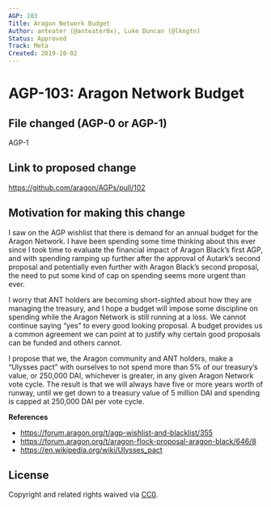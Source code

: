 ```yaml
---
AGP: 103
Title: Aragon Network Budget
Author: anteater (@anteater0x), Luke Duncan (@lkngtn)
Status: Approved
Track: Meta
Created: 2019-10-02
---
```


# AGP-103: Aragon Network Budget

## File changed (AGP-0 or AGP-1)

AGP-1

## Link to proposed change

https://github.com/aragon/AGPs/pull/102

## Motivation for making this change

I saw on the AGP wishlist that there is demand for an annual budget for the Aragon Network. I have been spending some time thinking about this ever since I took time to evaluate the financial impact of Aragon Black’s first AGP, and with spending ramping up further after the approval of Autark’s second proposal and potentially even further with Aragon Black’s second proposal, the need to put some kind of cap on spending seems more urgent than ever.

I worry that ANT holders are becoming short-sighted about how they are managing the treasury, and I hope a budget will impose some discipline on spending while the Aragon Network is still running at a loss. We cannot continue saying “yes” to every good looking proposal. A budget provides us a common agreement we can point at to justify why certain good proposals can be funded and others cannot.

I propose that we, the Aragon community and ANT holders, make a “Ulysses pact” with ourselves to not spend more than 5% of our treasury’s value, or 250,000 DAI, whichever is greater, in any given Aragon Network vote cycle. The result is that we will always have five or more years worth of runway, until we get down to a treasury value of 5 million DAI and spending is capped at 250,000 DAI per vote cycle.

**References**
- https://forum.aragon.org/t/agp-wishlist-and-blacklist/355
- https://forum.aragon.org/t/aragon-flock-proposal-aragon-black/646/8
- https://en.wikipedia.org/wiki/Ulysses_pact

## License
Copyright and related rights waived via [CC0](https://creativecommons.org/publicdomain/zero/1.0/).
